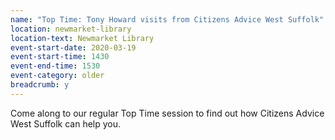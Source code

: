 ```yaml
---
name: "Top Time: Tony Howard visits from Citizens Advice West Suffolk"
location: newmarket-library
location-text: Newmarket Library
event-start-date: 2020-03-19
event-start-time: 1430
event-end-time: 1530
event-category: older
breadcrumb: y
---
```


Come along to our regular Top Time session to find out how Citizens Advice West Suffolk can help you.
